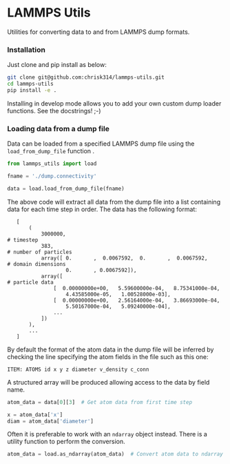 # LAMMPS Utils

Utilities for converting data to and from LAMMPS dump formats.

### Installation

Just clone and pip install as below:

```bash
git clone git@github.com:chrisk314/lammps-utils.git
cd lammps-utils
pip install -e .
```

Installing in develop mode allows you to add your own custom dump loader functions. See the
docstrings! ;-)

### Loading data from a dump file

Data can be loaded from a specified LAMMPS dump file using the `load_from_dump_file` function .

```python
from lammps_utils import load

fname = './dump.connectivity'

data = load.load_from_dump_file(fname)
```

The above code will extract all data from the dump file into a list containing data for
 each time step in order. The data has the following format:

 ```
    [
        (
            3000000,                                                   # timestep
            383,                                                       # number of particles
            array([ 0.       ,  0.0067592,  0.       ,  0.0067592,     # domain dimensions
                    0.       , 0.0067592]),
            array([                                                    # particle data
                [  0.00000000e+00,   5.59600000e-04,   8.75341000e-04,
                    4.43585000e-05,   1.00528000e-03],
                [  0.00000000e+00,   2.56164000e-04,   3.86693000e-04,
                    5.50167000e-04,   5.09240000e-04],
                ...
            ])
        ),
        ...
    ]
 ```

 By default the format of the atom data in the dump file will be inferred by checking the line
 specifying the atom fields in the file such as this one:

 ```
ITEM: ATOMS id x y z diameter v_density c_conn 
 ```

 A structured array will be produced allowing access to the data by field name. 
 
```python
atom_data = data[0][3]  # Get atom data from first time step

x = atom_data['x']
diam = atom_data['diameter']
```

 Often it is preferable to work with an `ndarray` object instead. There is a utility function to perform the
 conversion.


```python
atom_data = load.as_ndarray(atom_data)  # Convert atom data to ndarray format
```

